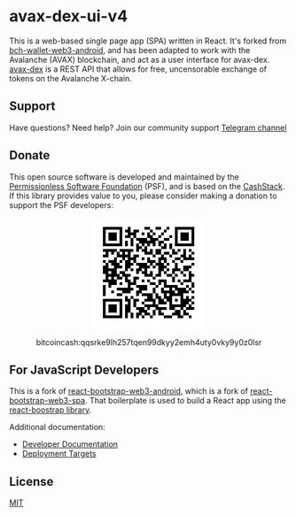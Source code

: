 # avax-dex-ui-v4
This is a web-based single page app (SPA) written in React. It's forked from [bch-wallet-web3-android](https://github.com/Permissionless-Software-Foundation/bch-wallet-web3-android), and has been adapted to work with the Avalanche (AVAX) blockchain, and act as a user interface for avax-dex. [avax-dex](https://github.com/Permissionless-Software-Foundation/avax-dex) is a REST API that allows for free, uncensorable exchange of tokens on the Avalanche X-chain.

## Support

Have questions? Need help? Join our community support
[Telegram channel](https://t.me/bch_js_toolkit)

## Donate

This open source software is developed and maintained by the [Permissionless Software Foundation](https://psfoundation.cash) (PSF), and is based on the [CashStack](https://cashstack.info). If this library provides value to you, please consider making a donation to support the PSF developers:

<div align="center">
<img src="./img/donation-qr.png" />
<p>bitcoincash:qqsrke9lh257tqen99dkyy2emh4uty0vky9y0z0lsr</p>
</div>

## For JavaScript Developers

This is a fork of [react-bootstrap-web3-android](https://github.com/Permissionless-Software-Foundation/react-bootstrap-web3-android), which is a fork of [react-bootstrap-web3-spa](https://github.com/Permissionless-Software-Foundation/react-bootstrap-web3-spa). That boilerplate is used to build a React app using the [react-boostrap library](https://www.npmjs.com/package/react-bootstrap).

Additional documentation:
- [Developer Documentation](./dev-docs)
- [Deployment Targets](./deploy)

## License
[MIT](./LICENSE.md)
